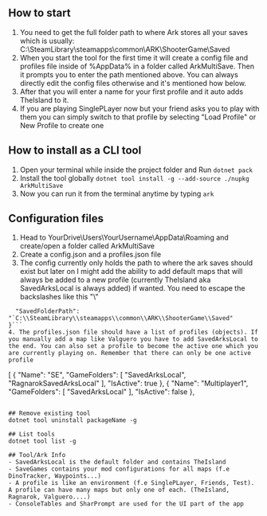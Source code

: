 ﻿## How to start
1. You need to get the full folder path to where Ark stores all your saves which is usually: C:\SteamLibrary\steamapps\common\ARK\ShooterGame\Saved
2. When you start the tool for the first time it will create a config file and profiles file inside of %AppData% in a folder called ArkMultiSave. Then it prompts you to enter the path mentioned above. You can always directly edit the config files otherwise and it's mentioned how below. 
3. After that you will enter a name for your first profile and it auto adds TheIsland to it.
4. If you are playing SinglePLayer now but your friend asks you to play with them you can simply switch to that profile by selecting "Load Profile" or New Profile to create one

## How to install as a CLI tool
1. Open your terminal while inside the project folder and Run ```dotnet pack```
2. Install the tool globally ```dotnet tool install -g --add-source ./nupkg ArkMultiSave```
3. Now you can run it from the terminal anytime by typing ```ark```

## Configuration files
1. Head to YourDrive\Users\YourUsername\AppData\Roaming and create/open a folder called ArkMultiSave
2. Create a config.json and a profiles.json file
3. The config currently only holds the path to where the ark saves should exist but later on I might add the ability to add default maps that will always be added to a new profile (currently TheIsland aka SavedArksLocal is always added) if wanted. You need to escape the backslashes like this "\\"
```{
  "SavedFolderPath": "`C:\\SteamLibrary\\steamapps\\common\\ARK\\ShooterGame\\Saved"
}```
4. The profiles.json file should have a list of profiles (objects). If you manually add a map like Valguero you have to add SavedArksLocal to the end. You can also set a profile to become the active one which you are currently playing on. Remember that there can only be one active profile
```
[
  {
    "Name": "SE",
    "GameFolders": [
      "SavedArksLocal",
      "RagnarokSavedArksLocal"
    ],
    "IsActive": true
  },
  {
    "Name": "Multiplayer1",
    "GameFolders": [
      "SavedArksLocal"
    ],
    "IsActive": false
  },
  ```

## Remove existing tool
dotnet tool uninstall packageName -g

## List tools
dotnet tool list -g

## Tool/Ark Info
- SavedArksLocal is the default folder and contains TheIsland
- SaveGames contains your mod configurations for all maps (f.e DinoTracker, Waypoints...)
- A profile is like an environment (f.e SinglePLayer, Friends, Test). A profile can have many maps but only one of each. (TheIsland, Ragnarok, Valguero....)
- ConsoleTables and SharPrompt are used for the UI part of the app